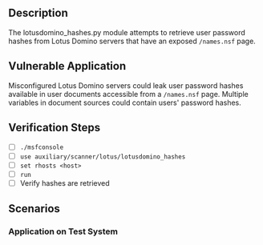 ## Description

The lotusdomino_hashes.py module attempts to retrieve user password hashes from Lotus Domino servers that have an exposed `/names.nsf` page.

## Vulnerable Application

Misconfigured Lotus Domino servers could leak user password hashes available in user documents accessible from a `/names.nsf` page. Multiple variables in document sources could contain users' password hashes.

## Verification Steps

- [ ] `./msfconsole`
- [ ] `use auxiliary/scanner/lotus/lotusdomino_hashes`
- [ ] `set rhosts <host>`
- [ ] `run`
- [ ] Verify hashes are retrieved

## Scenarios

### Application on Test System

```

```
